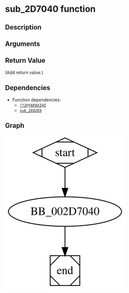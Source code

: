 # sub_2D7040 function

## Description



## Arguments


## Return Value

(Add return value.)

## Dependencies

* Function dependencies:
  * [`??2@YAPAXI@Z`](%3F%3F2%40YAPAXI%40Z.md)
  * [`sub_2E02E0`](sub_2E02E0.md)

## Graph

![sub_2D7040 Graph](../svg/sub_2D7040.svg "sub_2D7040 Graph")

